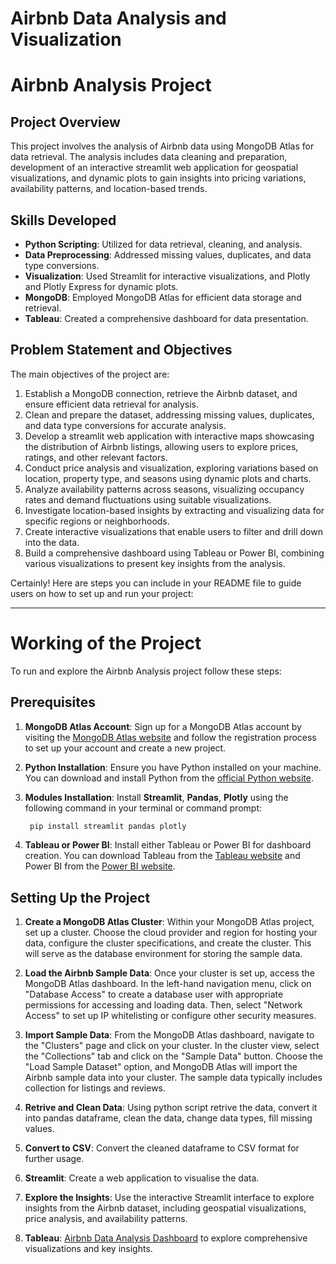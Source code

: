 # Airbnb Data Analysis and Visualization

# Airbnb Analysis Project

## Project Overview

This project involves the analysis of Airbnb data using MongoDB Atlas for data retrieval. The analysis includes data cleaning and preparation, development of an interactive streamlit web application for geospatial visualizations, and dynamic plots to gain insights into pricing variations, availability patterns, and location-based trends.

## Skills Developed

- **Python Scripting**: Utilized for data retrieval, cleaning, and analysis.
- **Data Preprocessing**: Addressed missing values, duplicates, and data type conversions.
- **Visualization**: Used Streamlit for interactive visualizations, and Plotly and Plotly Express for dynamic plots.
- **MongoDB**: Employed MongoDB Atlas for efficient data storage and retrieval.
- **Tableau**: Created a comprehensive dashboard for data presentation.

## Problem Statement and Objectives

The main objectives of the project are:

1. Establish a MongoDB connection, retrieve the Airbnb dataset, and ensure efficient data retrieval for analysis.
2. Clean and prepare the dataset, addressing missing values, duplicates, and data type conversions for accurate analysis.
3. Develop a streamlit web application with interactive maps showcasing the distribution of Airbnb listings, allowing users to explore prices, ratings, and other relevant factors.
4. Conduct price analysis and visualization, exploring variations based on location, property type, and seasons using dynamic plots and charts.
5. Analyze availability patterns across seasons, visualizing occupancy rates and demand fluctuations using suitable visualizations.
6. Investigate location-based insights by extracting and visualizing data for specific regions or neighborhoods.
7. Create interactive visualizations that enable users to filter and drill down into the data.
8. Build a comprehensive dashboard using Tableau or Power BI, combining various visualizations to present key insights from the analysis.


Certainly! Here are steps you can include in your README file to guide users on how to set up and run your project:

---

# Working of the Project

To run and explore the Airbnb Analysis project follow these steps:

## Prerequisites

1. **MongoDB Atlas Account**: Sign up for a MongoDB Atlas account by visiting the [MongoDB Atlas website](https://www.mongodb.com/cloud/atlas) and follow the registration process to set up your account and create a new project.

2. **Python Installation**: Ensure you have Python installed on your machine. You can download and install Python from the [official Python website](https://www.python.org/downloads/).

3. **Modules Installation**: Install **Streamlit**, **Pandas**, **Plotly** using the following command in your terminal or command prompt:

    ```bash
     pip install streamlit pandas plotly
     ```

4. **Tableau or Power BI**: Install either Tableau or Power BI for dashboard creation. You can download Tableau from the [Tableau website](https://www.tableau.com/) and Power BI from the [Power BI website](https://powerbi.microsoft.com/).

## Setting Up the Project

1. **Create a MongoDB Atlas Cluster**: Within your MongoDB Atlas project, set up a cluster. Choose the cloud provider and region for hosting your data, configure the cluster specifications, and create the cluster. This will serve as the database environment for storing the sample data.

2. **Load the Airbnb Sample Data**: Once your cluster is set up, access the MongoDB Atlas dashboard. In the left-hand navigation menu, click on "Database Access" to create a database user with appropriate permissions for accessing and loading data. Then, select "Network Access" to set up IP whitelisting or configure other security measures.

3. **Import Sample Data**: From the MongoDB Atlas dashboard, navigate to the "Clusters" page and click on your cluster. In the cluster view, select the "Collections" tab and click on the "Sample Data" button. Choose the "Load Sample Dataset" option, and MongoDB Atlas will import the Airbnb sample data into your cluster. The sample data typically includes collection for listings and reviews.

4. **Retrive and Clean Data**: Using python script retrive the data, convert it into pandas dataframe, clean the data, change data types, fill missing values.

5. **Convert to CSV**: Convert the cleaned dataframe to CSV format for further usage.

6. **Streamlit**: Create a web application to visualise the data.

7. **Explore the Insights**: Use the interactive Streamlit interface to explore insights from the Airbnb dataset, including geospatial visualizations, price analysis, and availability patterns.

8. **Tableau**: [Airbnb Data Analysis Dashboard](https://public.tableau.com/views/AirbnbDataAnalysisandVisualizationDashboard/Dashboard1?:language=en-US&:display_count=n&:origin=viz_share_link) to explore comprehensive visualizations and key insights.

